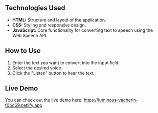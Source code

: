 ## Technologies Used

- **HTML:** Structure and layout of the application.
- **CSS:** Styling and responsive design.
- **JavaScript:** Core functionality for converting text to speech using the Web Speech API.

## How to Use

1. Enter the text you want to convert into the input field.
2. Select the desired voice .
3. Click the "Listen" button to hear the text.

## Live Demo

You can check out the live demo here: https://luminous-vacherin-f0bc69.netlify.app
